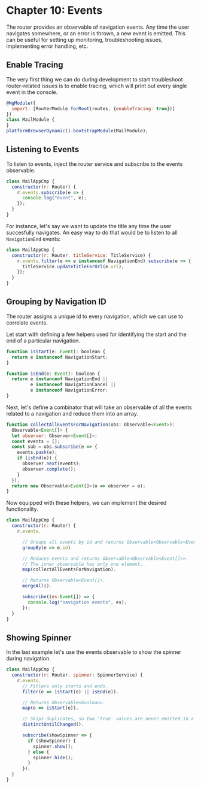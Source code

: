 # Chapter 10: Events

The router provides an observable of navigation events. Any time the user navigates somewhere, or an error is thrown, a new event is emitted. This can be useful for setting up monitoring, troubleshooting issues, implementing error handling, etc.

## Enable Tracing

The very first thing we can do during development to start troubleshoot router-related issues is to enable tracing, which will print out every single event in the console.

```javascript
@NgModule({
  import: [RouterModule.forRoot(routes, {enableTracing: true})]
})
class MailModule {
}
platformBrowserDynamic().bootstrapModule(MailModule);
```

## Listening to Events

To listen to events, inject the router service and subscribe to the events observable.

```javascript
class MailAppCmp {
  constructor(r: Router) {
    r.events.subscribe(e => {
      console.log("event", e);
    });
  }
}
```

For instance, let's say we want to update the title any time the user succesfully navigates. An easy way to do that would be to listen to all `NavigationEnd` events:

```javascript
class MailAppCmp {
  constructor(r: Router, titleService: TitleService) {
    r.events.filter(e => e instanceof NavigationEnd).subscribe(e => {
      titleService.updateTitleForUrl(e.url);
    });
  }
}
```

## Grouping by Navigation ID

The router assigns a unique id to every navigation, which we can use to correlate events.

Let start with defining a few helpers used for identifying the start and the end of a particular navigation.

```javascript
function isStart(e: Event): boolean {
  return e instanceof NavigationStart;
}

function isEnd(e: Event): boolean {
  return e instanceof NavigationEnd ||
         e instanceof NavigationCancel ||
         e instanceof NavigationError;
}
```

 Next, let's define a combinator that will take an observable of all the events related to a navigation and reduce them into an array.

```javascript
function collectAllEventsForNavigation(obs: Observable<Event>):
  Observable<Event[]> {
  let observer: Observer<Event[]>;
  const events = [];
  const sub = obs.subscribe(e => {
    events.push(e);
    if (isEnd(e)) {
      observer.next(events);
      observer.complete();
    }
  });
  return new Observable<Event[]>(o => observer = o);
}
```

Now equipped with these helpers, we can implement the desired functionality.

```javascript
class MailAppCmp {
  constructor(r: Router) {
    r.events.

      // Groups all events by id and returns Observable<Observable<Event>>.
      groupBy(e => e.id).

      // Reduces events and returns Observable<Observable<Event[]>>.
      // The inner observable has only one element.
      map(collectAllEventsForNavigation).

      // Returns Observable<Event[]>.
      mergeAll().

      subscribe((es:Event[]) => {
        console.log("navigation events", es);
      });
  }
}
```

## Showing Spinner

In the last example let's use the events observable to show the spinner during navigation.

```javascript
class MailAppCmp {
  constructor(r: Router, spinner: SpinnerService) {
    r.events.
      // Fitlers only starts and ends.
      filter(e => isStart(e) || isEnd(e)).

      // Returns Observable<boolean>.
      map(e => isStart(e)).

      // Skips duplicates, so two 'true' values are never emitted in a row.
      distinctUntilChanged().

      subscribe(showSpinner => {
        if (showSpinner) {
          spinner.show();
        } else {
          spinner.hide();
        }
      });
  }
}
```